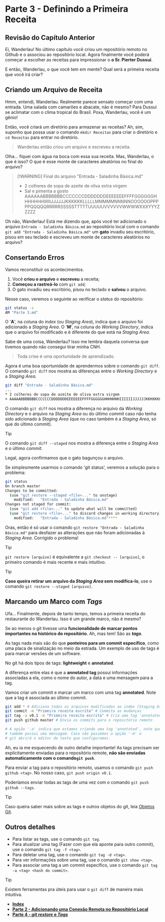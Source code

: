 # Parte 3 - Definindo a Primeira Receita

## Revisão do Capítulo Anterior

Ei, Wanderlau! No último capítulo você criou um repositório remoto no Github e o associou ao repositório local. Agora finalmente você poderá começar a escolher as receitas para impressionar o **o Sr. Pierter Dussuí**.

E então, Wanderlau, o que você tem em mente? Qual será a primeira receita que você irá criar?

## Criando um Arquivo de Receita

Hmm, entendi, Wanderlau. Realmente parece sensato começar com uma entrada. Uma salada com camarões e abacate, não é mesmo? Para Dussuí se aclimatar com o clima tropical do Brasil. Poxa, Wanderlau, você é um gênio!

Então, você criará um diretório para armazenar as receitas? Ah, sim, suponho que possa usar o comando `mkdir Receitas` para criar o diretório e `cd Receitas` para entrar no diretório.

> Wanderlau então criou um arquivo e escreveu a receita.

Olha... fiquei com água na boca com essa sua receita. Mas, Wanderlau, o que é isso? O que é esse monte de caracteres aleatórios no final do arquivo?

>[!WARNING] Final do arquivo "Entrada - Saladinha Básica.md"
>
> * 2 colheres de sopa de azeite de oliva extra virgem
> * Sal e pimenta a gosto
>AAAAAABBBBBBBCCCCCCCDDDDDDDEEEEEEEFFFFGGGGGGHHHHHHHIIIIIIJJJJJJKKKKKKLLLLLMMMMMNNNNNOOOOOOPPPPPQQQQQRRRRRSSSSSTTTTTUUUUUVVVVVVWWWWXXXYYYZZZZZ


Oh não, Wanderlau! Está me dizendo que, após você ter adicionado o arquivo `Entrada - Saladinha Básica.md` ao repositório local com o comando `git add "Entrada - Saladinha Básica.md"` um **gato** invadiu seu escritório, pisou em seu teclado e escreveu um monte de caracteres aleatórios no arquivo?

## Consertando Erros

Vamos reconstituir os acontecimentos.

1. Você **criou o arquivo** e **escreveu** a receita;
2. **Começou a rastreá-lo** com `git add`;
3. O gato invadiu seu escritório, pisou no teclado e **salvou** o arquivo.

Nesse caso, veremos o seguinte ao verificar o *status* do repositório:

```bash
git status -s
AM "Parte 3.md"
```

O '**A**', na coluna do *index* (ou *Staging Area*), indica que o arquivo foi adicionado a *Staging Area*. O '**M**', na coluna do *Working Directory*, indica que o arquivo foi modificado e é diferente do que está na *Staging Area*.

Sabe de uma coisa, Wanderlau? Isso me lembra daquela conversa que tivemos quando não consegui tirar minha CNH.
> Toda crise é uma oportunidade de aprendizado.

Agora é uma boa oportunidade de aprendermos sobre o comando `git diff`. O comando `git diff` nos mostra as diferenças entre o *Working Directory* e a *Staging Area*.

```bash
git diff "Entrada - Saladinha Básica.md"
...
* 2 colheres de sopa de azeite de oliva extra virgem
+ AAAAABBBBBBBCCCCCCCDDDDDDDEEEEEEEFFFFGGGGGGHHHHHHHIIIIIIJJJJJJKKKKKKLLLLLMMMMMNNNNNOOOOOOPPPPPQQQQQRRRRRSSSSSTTTTTUUUUUVVVVVVWWWWXXXYYYZZZZZ
```

O comando `git diff` nos mostra a diferença no arquivo da *Working Directory* e o arquivo na *Staging Area* ou do último *commit* caso não tenha sido adicionado à *Staging Area* (que no caso também é a *Staging Area*, só que do último commit).

> [!TIP]
> O comando `git diff --staged` nos mostra a diferença entre o *Staging Area* e o último *commit*.

Legal, agora confirmamos que o gato bagunçou o arquivo.

Se simplesmente usarmos o comando 'git status', veremos a solução para o problema:

```bash
git status
On branch master
Changes to be committed:
  (use "git restore --staged <file>..." to unstage)
    modified:   "Entrada - Saladinha Básica.md"
Changes not staged for commit:
  (use "git add <file>..." to update what will be committed)
  (use "git restore <file>..." to discard changes in working directory)
    modified:   "Entrada - Saladinha Básica.md"****
```

Oras, então é só usar o comando `git restore "Entrada - Saladinha Básica.md"` para desfazer as alterações que não foram adicionadas à *Staging Area*. Corrigido o problema!

> [!TIP]
> `git restore [arquivo]` é equivalente a `git checkout -- [arquivo]`, o primeiro comando é mais recente e mais intuitivo.

>[!TIP]
> **Caso queira retirar um arquivo da *Staging Area* sem modifica-lo**, use o comando `git restore --staged [arquivo]`.

## Marcando um Marco com *Tags*

Ufa... Finalmente, depois de tanto tempo, temos a primeira receita do restaurante do Wanderlau. Isso é um grande marco, não é mesmo?

Se ao menos o git tivesse uma **funcionalidade de marcar pontos importantes no histórico do repositório**. Ah, mas tem! São as ***tags***.

As tags nada mais são do que **ponteiros para um commit específico**, como uma placa de sinalização no meio da estrada. Um exemplo de uso de tags é para marcar versões de um software.

No git há dois tipos de tags: **lightweight** e **annotated**.

A diferença entre elas é que a **annotated tag** possui informações associadas a ela, como o nome do autor, a data e uma mensagem para a tag.

Vamos criar um commit e marcar um marco com uma tag **annotated**. Note que a tag é associada ao último commit.

```bash
git add * # Adiciona todos os arquivos modificados ao index (Staging Area)
git commit -m "Primeira receita escrita" # Commita as mudanças
git tag -a v0.1 -m "Primeira receita escrita" # Cria uma tag 'annotated'
git push github master # Envia os commits para o repositório remoto

# A opção '-a' indica que estamos criando uma tag 'annotated', note que ela 
# também possui uma mensagem. Caso não passemos a opção '-m' o 
# git abrirá o editor de texto que configuramos.
```

Ah, eu ia me esquecendo de outro detalhe importante! As tags precisam ser explicitamente enviadas para o repositório remote, **não são enviadas automaticamente com o comando`git push`**.

Para enviar a tag para o repositório remoto, usamos o comando `git push github <tag>`. No nosso caso, `git push origin v0.1`.

Poderíamos enviar todas as tags de uma vez com o comando `git push github --tags`.

>[!TIP]
> Caso queira saber mais sobre as tags e outros objetos do git, leia [Objetos Git](Outros/Objetos%20Git.md).

## Outros detalhes

* Para listar as tags, use o comando `git tag`.
* Para atualizar uma tag (Fazer com que ela aponte para outro commit), use o comando `git tag -f <tag>`.
* Para deletar uma tag, use o comando `git tag -d <tag>`.
* Para ver informações sobre uma tag, use o comando `git show <tag>`.
* Para associar uma tag a um commit específico, use o comando `git tag -a <tag> <hash do commit>`.

> [!TIP]
> Existem ferramentas pra úteis para usar o `git diff` de maneira mais intuitiva.

* [**Index**](readme.md)
* [**Parte 2 - Adicionando uma Conexão Remota no Repositório Local**](Parte%202.md)
* [**Parte 4 - *git restore* e *Tags***](Parte%204.md)